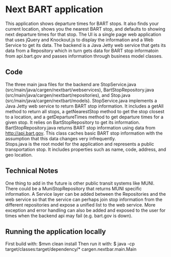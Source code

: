# Next BART application

This application shows departure times for BART stops.  It also finds your current location, shows you the nearest BART stop, and defaults to showing next departure times for that stop.
The UI is a single page web application that uses jQuery and Knockout.js to display the information and a Web Service to get its data. The backend is a Java Jetty web service that gets its data from a Repository which in turn gets data for BART stop informatoin from api.bart.gov and passes information through business model classes.

## Code
The three main java files for the backend are StopService.java (src/main/java/cargen/nextbart/webservices), BartStopRepository.java (src/main/java/cargen/nextbart/repositories), and Stop.java (src/main/java/cargen/nextbart/models).
StopService.java implements a Java Jetty web service to return BART stop information.  It includes a getAll method to return all stops, a getNearestStop method to get the stop closest to a location, and a getDepartureTimes method to get departure times for a given stop. It relies on BartStopRepository to get its information.
BartStopRepository.java returns BART stop information using data from http://api.bart.gov.  This class caches basic BART stop information with the assumption that this data changes very infrequently.  
Stops.java is the root model for the application and represents a public transportation stop.  It includes properties such as name, code, address, and geo location.

## Technical Notes
One thing to add in the future is other public transit systems like MUNI.  There could be a MuniStopRepository that returns MUNI specific information.  A Service layer can be added between the Repositories and the web service so that the service can perhaps join stop information from the different repositories and expose a unified list to the web service.
More exception and error handling can also be added and exposed to the user for times when the backend api may fail (e.g. bart.gov is down).

    
## Running the application locally
First build with: $mvn clean install
Then run it with: $ java -cp target/classes:target/dependency/* cargen.nextbar.main.Main

